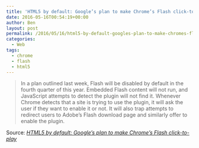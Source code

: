 ```yaml
---
title: 'HTML5 by default: Google’s plan to make Chrome’s Flash click-to-play'
date: 2016-05-16T00:54:19+00:00
author: Ben
layout: post
permalink: /2016/05/16/html5-by-default-googles-plan-to-make-chromes-flash-click-to-play/
categories:
  - Web
tags:
  - chrome
  - flash
  - html5
---
```

> In a plan outlined last week, Flash will be disabled by default in the fourth quarter of this year. Embedded Flash content will not run, and JavaScript attempts to detect the plugin will not find it. Whenever Chrome detects that a site is trying to use the plugin, it will ask the user if they want to enable it or not. It will also trap attempts to redirect users to Adobe&#8217;s Flash download page and similarly offer to enable the plugin.

Source: _[HTML5 by default: Google’s plan to make Chrome’s Flash click-to-play](http://arstechnica.com/information-technology/2016/05/html5-by-default-googles-plan-to-make-chromes-flash-click-to-play/)_